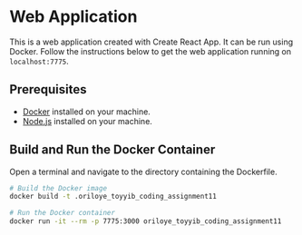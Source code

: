 # Web Application

This is a web application created with Create React App. It can be run using Docker. Follow the instructions below to get the web application running on `localhost:7775`.

## Prerequisites

- [Docker](https://www.docker.com/get-started) installed on your machine.
- [Node.js](https://nodejs.org/) installed on your machine.

## Build and Run the Docker Container

Open a terminal and navigate to the directory containing the Dockerfile.

```bash
# Build the Docker image
docker build -t .oriloye_toyyib_coding_assignment11

# Run the Docker container
docker run -it --rm -p 7775:3000 oriloye_toyyib_coding_assignment11

